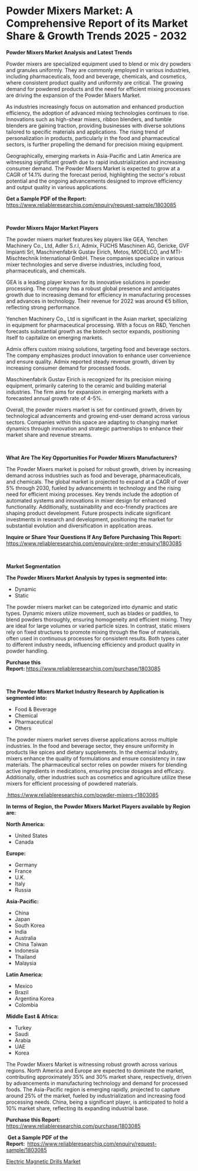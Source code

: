 <p><h1>Powder Mixers Market: A Comprehensive Report of its Market Share & Growth Trends 2025 - 2032</h1></p><p><strong>Powder Mixers Market Analysis and Latest Trends</strong></p>
<p><p>Powder mixers are specialized equipment used to blend or mix dry powders and granules uniformly. They are commonly employed in various industries, including pharmaceuticals, food and beverage, chemicals, and cosmetics, where consistent product quality and uniformity are critical. The growing demand for powdered products and the need for efficient mixing processes are driving the expansion of the Powder Mixers Market.</p><p>As industries increasingly focus on automation and enhanced production efficiency, the adoption of advanced mixing technologies continues to rise. Innovations such as high-shear mixers, ribbon blenders, and tumble blenders are gaining traction, providing businesses with diverse solutions tailored to specific materials and applications. The rising trend of personalization in products, particularly in the food and pharmaceutical sectors, is further propelling the demand for precision mixing equipment.</p><p>Geographically, emerging markets in Asia-Pacific and Latin America are witnessing significant growth due to rapid industrialization and increasing consumer demand. The Powder Mixers Market is expected to grow at a CAGR of 14.1% during the forecast period, highlighting the sector's robust potential and the ongoing advancements designed to improve efficiency and output quality in various applications.</p></p>
<p><strong>Get a Sample PDF of the Report:&nbsp;</strong> <a href="https://www.reliableresearchiq.com/enquiry/request-sample/1803085?utm_campaign=2309&utm_medium=2&utm_source=Github&utm_content=ia&utm_term=19022025&utm_id=powder-mixers">https://www.reliableresearchiq.com/enquiry/request-sample/1803085</a></p>
<p>&nbsp;</p>
<p><strong>Powder Mixers Major Market Players</strong></p>
<p><p>The powder mixers market features key players like GEA, Yenchen Machinery Co., Ltd, Adler S.r.l, Admix, FUCHS Maschinen AG, Gericke, GVF Impianti Srl, Maschinenfabrik Gustav Eirich, Metos, MODELCO, and MTI-Mischtechnik International GmbH. These companies specialize in various mixer technologies and serve diverse industries, including food, pharmaceuticals, and chemicals.</p><p>GEA is a leading player known for its innovative solutions in powder processing. The company has a robust global presence and anticipates growth due to increasing demand for efficiency in manufacturing processes and advances in technology. Their revenue for 2022 was around €5 billion, reflecting strong performance.</p><p>Yenchen Machinery Co., Ltd is significant in the Asian market, specializing in equipment for pharmaceutical processing. With a focus on R&D, Yenchen forecasts substantial growth as the biotech sector expands, positioning itself to capitalize on emerging markets. </p><p>Admix offers custom mixing solutions, targeting food and beverage sectors. The company emphasizes product innovation to enhance user convenience and ensure quality. Admix reported steady revenue growth, driven by increasing consumer demand for processed foods.</p><p>Maschinenfabrik Gustav Eirich is recognized for its precision mixing equipment, primarily catering to the ceramic and building material industries. The firm aims for expansion in emerging markets with a forecasted annual growth rate of 4-5%.</p><p>Overall, the powder mixers market is set for continued growth, driven by technological advancements and growing end-user demand across various sectors. Companies within this space are adapting to changing market dynamics through innovation and strategic partnerships to enhance their market share and revenue streams.</p></p>
<p>&nbsp;</p>
<p><strong>What Are The Key Opportunities For Powder Mixers Manufacturers?</strong></p>
<p><p>The Powder Mixers market is poised for robust growth, driven by increasing demand across industries such as food and beverage, pharmaceuticals, and chemicals. The global market is projected to expand at a CAGR of over 5% through 2030, fueled by advancements in technology and the rising need for efficient mixing processes. Key trends include the adoption of automated systems and innovations in mixer design for enhanced functionality. Additionally, sustainability and eco-friendly practices are shaping product development. Future prospects indicate significant investments in research and development, positioning the market for substantial evolution and diversification in application areas.</p></p>
<p><strong>Inquire or Share Your Questions If Any Before Purchasing This Report:</strong> <a href="https://www.reliableresearchiq.com/enquiry/pre-order-enquiry/1803085?utm_campaign=2309&utm_medium=2&utm_source=Github&utm_content=ia&utm_term=19022025&utm_id=powder-mixers">https://www.reliableresearchiq.com/enquiry/pre-order-enquiry/1803085</a></p>
<p>&nbsp;</p>
<p><strong>Market Segmentation</strong></p>
<p><strong>The Powder Mixers Market Analysis by types is segmented into:</strong></p>
<p><ul><li>Dynamic</li><li>Static</li></ul></p>
<p><p>The powder mixers market can be categorized into dynamic and static types. Dynamic mixers utilize movement, such as blades or paddles, to blend powders thoroughly, ensuring homogeneity and efficient mixing. They are ideal for large volumes or varied particle sizes. In contrast, static mixers rely on fixed structures to promote mixing through the flow of materials, often used in continuous processes for consistent results. Both types cater to different industry needs, influencing efficiency and product quality in powder handling.</p></p>
<p><strong>Purchase this Report:&nbsp;</strong><a href="https://www.reliableresearchiq.com/purchase/1803085?utm_campaign=2309&utm_medium=2&utm_source=Github&utm_content=ia&utm_term=19022025&utm_id=powder-mixers">https://www.reliableresearchiq.com/purchase/1803085</a></p>
<p>&nbsp;</p>
<p><strong>The Powder Mixers Market Industry Research by Application is segmented into:</strong></p>
<p><ul><li>Food & Beverage</li><li>Chemical</li><li>Pharmaceutical</li><li>Others</li></ul></p>
<p><p>The powder mixers market serves diverse applications across multiple industries. In the food and beverage sector, they ensure uniformity in products like spices and dietary supplements. In the chemical industry, mixers enhance the quality of formulations and ensure consistency in raw materials. The pharmaceutical sector relies on powder mixers for blending active ingredients in medications, ensuring precise dosages and efficacy. Additionally, other industries such as cosmetics and agriculture utilize these mixers for efficient processing of powdered materials.</p></p>
<p><a href="https://www.reliableresearchiq.com/powder-mixers-r1803085?utm_campaign=2309&utm_medium=2&utm_source=Github&utm_content=ia&utm_term=19022025&utm_id=powder-mixers">&nbsp;https://www.reliableresearchiq.com/powder-mixers-r1803085</a></p>
<p><strong>In terms of Region, the Powder Mixers Market Players available by Region are:</strong></p>
<p>
    <p> <strong> North America: </strong>
        <ul>
            <li>United States</li>
            <li>Canada</li>
        </ul>
        </p> 
    <p> <strong> Europe: </strong>
        <ul>
            <li>Germany</li>
            <li>France</li>
            <li>U.K.</li>
            <li>Italy</li>
            <li>Russia</li>
        </ul>
        </p> 
    <p> <strong> Asia-Pacific: </strong>
        <ul>
            <li>China</li>
            <li>Japan</li>
            <li>South Korea</li>
            <li>India</li>
            <li>Australia</li>
            <li>China Taiwan</li>
            <li>Indonesia</li>
            <li>Thailand</li>
            <li>Malaysia</li>
        </ul>
        </p> 
    <p> <strong> Latin America: </strong>
        <ul>
            <li>Mexico</li>
            <li>Brazil</li>
            <li>Argentina Korea</li>
            <li>Colombia</li>
        </ul>
        </p> 
    <p> <strong> Middle East & Africa: </strong>
        <ul>
            <li>Turkey</li>
            <li>Saudi</li>
            <li>Arabia</li>
            <li>UAE</li>
            <li>Korea</li>
        </ul>
    </p>
    </p>
<p><p>The Powder Mixers Market is witnessing robust growth across various regions. North America and Europe are expected to dominate the market, contributing approximately 35% and 30% market share, respectively, driven by advancements in manufacturing technology and demand for processed foods. The Asia-Pacific region is emerging rapidly, projected to capture around 25% of the market, fueled by industrialization and increasing food processing needs. China, being a significant player, is anticipated to hold a 10% market share, reflecting its expanding industrial base.</p></p>
<p><strong>Purchase this Report: </strong><a href="https://www.reliableresearchiq.com/purchase/1803085?utm_campaign=2309&utm_medium=2&utm_source=Github&utm_content=ia&utm_term=19022025&utm_id=powder-mixers">https://www.reliableresearchiq.com/purchase/1803085</a></p>
<p>&nbsp;<strong>Get a Sample PDF of the Report:&nbsp;&nbsp;</strong><a href="https://www.reliableresearchiq.com/enquiry/request-sample/1803085?utm_campaign=2309&utm_medium=2&utm_source=Github&utm_content=ia&utm_term=19022025&utm_id=powder-mixers">https://www.reliableresearchiq.com/enquiry/request-sample/1803085</a></p>
<p><strong></strong></p>
<p><p><a href="https://github.com/triattwood9919/Market-Research-Report-List-1/blob/main/electric-magnetic-drills-market.md?utm_campaign=2309&utm_medium=2&utm_source=Github&utm_content=ia&utm_term=19022025&utm_id=powder-mixers">Electric Magnetic Drills Market</a></p></p>
